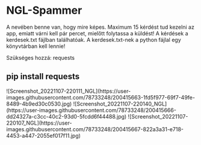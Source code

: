 # NGL-Spammer

A nevében benne van, hogy mire képes. Maximum 15 kérdést tud kezelni az app, emiatt várni kell pár percet, mielőtt folytassa a küldést!
A kérdések a kerdesek.txt fájlban találhatóak.
A kerdesek.txt-nek a python fájlal egy könyvtárban kell lennie!


Szükséges hozzá: requests
<h2>pip install requests</h2>
![Screenshot_20221107-220111_NGL](https://user-images.githubusercontent.com/78733248/200415663-1fd5f977-69f7-49fe-8489-4b9ed30c0530.jpg)
![Screenshot_20221107-220140_NGL](https://user-images.githubusercontent.com/78733248/200415666-dd24327a-c3cc-40c2-93d0-5fcdd6f44488.jpg)
![Screenshot_20221107-220107_NGL](https://user-images.githubusercontent.com/78733248/200415667-822a3a31-e718-4453-a447-2055ef017f11.jpg)
